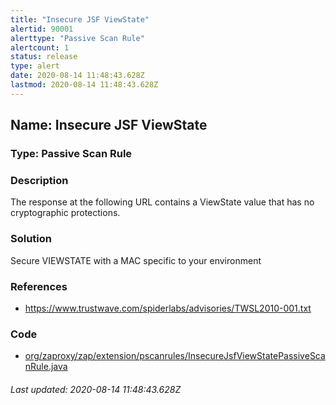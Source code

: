 ```yaml
---
title: "Insecure JSF ViewState"
alertid: 90001
alerttype: "Passive Scan Rule"
alertcount: 1
status: release
type: alert
date: 2020-08-14 11:48:43.628Z
lastmod: 2020-08-14 11:48:43.628Z
---
```

## Name: Insecure JSF ViewState

### Type: Passive Scan Rule


### Description

The response at the following URL contains a ViewState value that has no cryptographic protections.

### Solution

Secure VIEWSTATE with a MAC specific to your environment

### References

* https://www.trustwave.com/spiderlabs/advisories/TWSL2010-001.txt

### Code

 * [org/zaproxy/zap/extension/pscanrules/InsecureJsfViewStatePassiveScanRule.java](https://github.com/zaproxy/zap-extensions/blob/master/addOns/pscanrules/src/main/java/org/zaproxy/zap/extension/pscanrules/InsecureJsfViewStatePassiveScanRule.java)

###### Last updated: 2020-08-14 11:48:43.628Z
